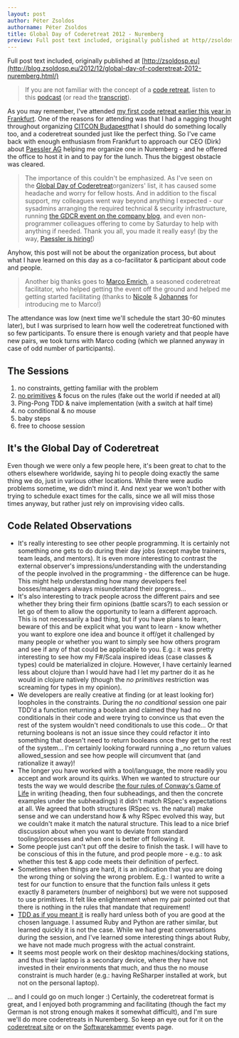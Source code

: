 ```yaml
---
layout: post
author: Péter Zsoldos
authorname: Péter Zsoldos
title: Global Day of Coderetreat 2012 - Nuremberg
preview: Full post text included, originally published at http//zsoldosp.eu
---
```

Full post text included, originally published at [http://zsoldosp.eu](http://blog.zsoldosp.eu/2012/12/global-day-of-coderetreat-2012-nuremberg.html/)

> If you are not familiar with the concept of a [code retreat](http://coderetreat.org/), listen to this [podcast](http://www.dotnetrocks.com/default.aspx?showNum=728) (or read the [transcript](http://s3.amazonaws.com/dnr/dotnetrocks_0728_corey_haines.pdf)).

As you may remember, I've attended [my first code retreat earlier this year in Frankfurt](http://blog.zsoldosp.eu/2012/09/my-first-code-retreat-legacy-code.html). One of the reasons for attending was that I had a nagging thought throughout organizing [CITCON Budapest](http://citconf.com/budapest2012/)that I should do something locally too, and a coderetreat sounded just like the perfect thing. So I've came back with enough enthusiasm from Frankfurt to approach our CEO (Dirk) about [Paessler AG](http://www.paessler.com/) helping me organize one in Nuremberg - and he offered the office to host it in and to pay for the lunch. Thus the biggest obstacle was cleared.

> The importance of this couldn't be emphasized. As I've seen on the [Global Day of Coderetreat](http://globalday.coderetreat.org/)organizers' list, it has caused some headache and worry for fellow hosts. And in addition to the fiscal support, my colleagues went way beyond anything I expected - our sysadmins arranging the required technical & security infrastructure, running [the GDCR event on the company blog](http://www.paessler.com/blog/2012/11/21/other/paessler-is-one-of-the-hosts-of-the-global-day-of-coderetreat), and even non-programmer colleagues offering to come by Saturday to help with anything if needed. Thank you all, you made it really easy! (by the way, [Paessler is hiring!](http://www.paessler.com/company/jobs))

Anyhow, this post will not be about the organization process, but about what I have learned on this day as a co-facilitator & participant about code and people.

> Another big thanks goes to [Marco Emrich](http://twitter.com/marcoemrich), a seasoned coderetreat facilitator, who helped getting the event off the ground and helped me getting started facilitating (thanks to [Nicole](https://twitter.com/NicoleRauch) & [Johannes](http://twitter.com/Ookami86) for introducing me to Marco!)

The attendance was low (next time we'll schedule the start 30-60 minutes later), but I was surprised to learn how well the coderetreat functioned with so few participants. To ensure there is enough variety and that people have new pairs, we took turns with Marco coding (which we planned anyway in case of odd number of participants).

The Sessions
------------

1.  no constraints, getting familiar with the problem
2.  [no primitives](https://github.com/zsoldosp/zsoldosp-dotfiles/blob/master/bin/snippets/python/unitsofmeasure.py) & focus on the rules (fake out the world if needed at all)
3.  Ping-Pong TDD & naive implementation (with a switch at half time)
4.  no conditional & no mouse
5.  baby steps
6.  free to choose session

It's the **Global** Day of Coderetreat
--------------------------------------

Even though we were only a few people here, it's been great to chat to the others elsewhere worldwide, saying hi to people doing exactly the same thing we do, just in various other locations. While there were audio problems sometime, we didn't mind it. And next year we won't bother with trying to schedule exact times for the calls, since we all will miss those times anyway, but rather just rely on improvising video calls.

Code Related Observations
-------------------------

*   It's really interesting to see other people programming. It is certainly not something one gets to do during their day jobs (except maybe trainers, team leads, and mentors). It is even more interesting to contrast the external observer's impressions/understanding with the understanding of the people involved in the programming - the difference can be huge. This might help understanding how many developers feel bosses/managers always misunderstand their progress...
*   It's also interesting to track people across the different pairs and see whether they bring their firm opinions (battle scars?) to each session or let go of them to allow the opportunity to learn a different approach. This is not necessarily a bad thing, but if you have plans to learn, beware of this and be explicit what you want to learn - know whether you want to explore one idea and bounce it off/get it challenged by many people or whether you want to simply see how others program and see if any of that could be applicable to you. E.g.: it was pretty interesting to see how my F#/Scala inspired ideas (case classes & types) could be materialized in clojure. However, I have certainly learned less about clojure than I would have had I let my partner do it as he would in clojure natively (though the _no primitives_ restriction was screaming for types in my opinion).
*   We developers are really creative at finding (or at least looking for) loopholes in the constraints. During the _no conditional_ session one pair TDD'd a function returning a boolean and claimed they had no conditionals in their code and were trying to convince us that even the rest of the system wouldn't need conditionals to use this code... Or that returning booleans is not an issue since they could refactor it into something that doesn't need to return booleans once they get to the rest of the system... I'm certainly looking forward running a _no return values allowed_session and see how people will circumvent that (and rationalize it away)!
*   The longer you have worked with a tool/language, the more readily you accept and work around its quirks. When we wanted to structure our tests the way we would describe [the four rules of Conway's Game of Life](https://en.wikipedia.org/wiki/Conway's_Game_of_Life) in writing (heading, then four subheadings, and then the concrete examples under the subheadings) it didn't match RSpec's expectations at all. We agreed that both structures (RSpec vs. the natural) make sense and we can understand how & why RSpec evolved this way, but we couldn't make it match the natural structure. This lead to a nice brief discussion about when you want to deviate from standard tooling/processes and when one is better off following it.
*   Some people just can't put off the desire to finish the task. I will have to be conscious of this in the future, and prod people more - e.g.: to ask whether this test & app code meets their definition of perfect.
*   Sometimes when things are hard, it is an indication that you are doing the wrong thing or solving the wrong problem. E.g.: I wanted to write a test for our function to ensure that the function fails unless it gets exactly 8 parameters (number of neighbors) but we were not supposed to use primitives. It felt like enlightenment when my pair pointed out that there is nothing in the rules that mandate that requirement!
*   [TDD as if you meant it](http://www.infoq.com/presentations/TDD-as-if-You-Meant-It) is really hard unless both of you are good at the chosen language. I assumed Ruby and Python are rather similar, but learned quickly it is not the case. While we had great conversations during the session, and I've learned some interesting things about Ruby, we have not made much progress with the actual constraint.
*   It seems most people work on their desktop machines/docking stations, and thus their laptop is a secondary device, where they have not invested in their environments that much, and thus the no mouse constraint is much harder (e.g.: having ReSharper installed at work, but not on the personal laptop).

... and I could go on much longer :) Certainly, the coderetreat format is great, and I enjoyed both programming and facilitating (though the fact my German is not strong enough makes it somewhat difficult), and I'm sure we'll do more coderetreats in Nuremberg. So keep an eye out for it on the [coderetreat site](http://coderetreat.org/events/event/search?q=Nuremberg) or on the [Softwarekammer](http://www.softwerkskammer.de/) events page.